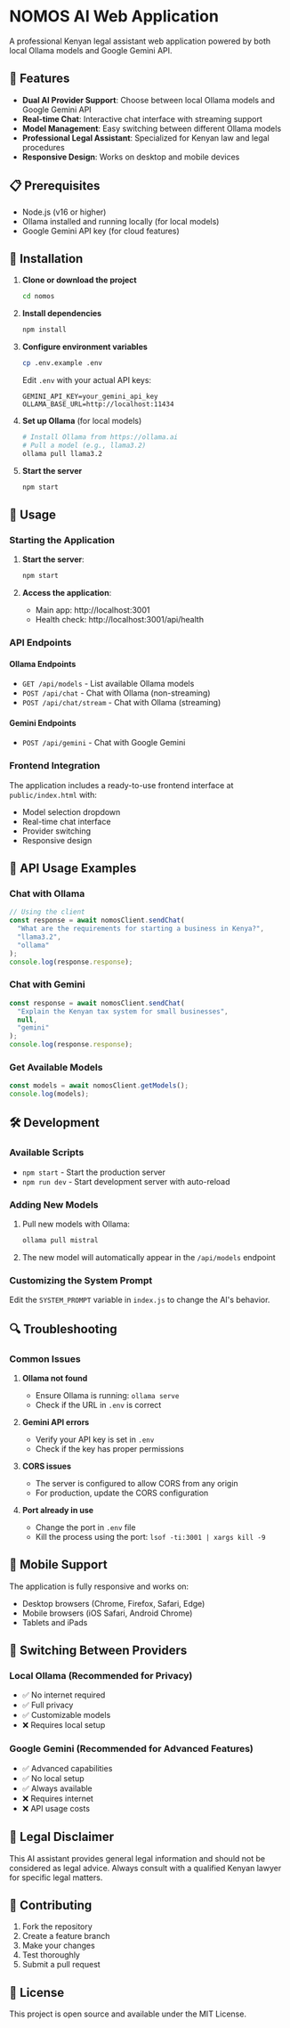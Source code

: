 # NOMOS AI Web Application

A professional Kenyan legal assistant web application powered by both local Ollama models and Google Gemini API.

## 🚀 Features

- **Dual AI Provider Support**: Choose between local Ollama models and Google Gemini API
- **Real-time Chat**: Interactive chat interface with streaming support
- **Model Management**: Easy switching between different Ollama models
- **Professional Legal Assistant**: Specialized for Kenyan law and legal procedures
- **Responsive Design**: Works on desktop and mobile devices

## 📋 Prerequisites

- Node.js (v16 or higher)
- Ollama installed and running locally (for local models)
- Google Gemini API key (for cloud features)

## 🔧 Installation

1. **Clone or download the project**
   ```bash
   cd nomos
   ```

2. **Install dependencies**
   ```bash
   npm install
   ```

3. **Configure environment variables**
   ```bash
   cp .env.example .env
   ```
   Edit `.env` with your actual API keys:
   ```
   GEMINI_API_KEY=your_gemini_api_key
   OLLAMA_BASE_URL=http://localhost:11434
   ```

4. **Set up Ollama** (for local models)
   ```bash
   # Install Ollama from https://ollama.ai
   # Pull a model (e.g., llama3.2)
   ollama pull llama3.2
   ```

5. **Start the server**
   ```bash
   npm start
   ```

## 🎯 Usage

### Starting the Application

1. **Start the server**:
   ```bash
   npm start
   ```

2. **Access the application**:
   - Main app: http://localhost:3001
   - Health check: http://localhost:3001/api/health

### API Endpoints

#### Ollama Endpoints
- `GET /api/models` - List available Ollama models
- `POST /api/chat` - Chat with Ollama (non-streaming)
- `POST /api/chat/stream` - Chat with Ollama (streaming)

#### Gemini Endpoints
- `POST /api/gemini` - Chat with Google Gemini

### Frontend Integration

The application includes a ready-to-use frontend interface at `public/index.html` with:
- Model selection dropdown
- Real-time chat interface
- Provider switching
- Responsive design

## 📖 API Usage Examples

### Chat with Ollama
```javascript
// Using the client
const response = await nomosClient.sendChat(
  "What are the requirements for starting a business in Kenya?",
  "llama3.2",
  "ollama"
);
console.log(response.response);
```

### Chat with Gemini
```javascript
const response = await nomosClient.sendChat(
  "Explain the Kenyan tax system for small businesses",
  null,
  "gemini"
);
console.log(response.response);
```

### Get Available Models
```javascript
const models = await nomosClient.getModels();
console.log(models);
```

## 🛠️ Development

### Available Scripts
- `npm start` - Start the production server
- `npm run dev` - Start development server with auto-reload

### Adding New Models
1. Pull new models with Ollama:
   ```bash
   ollama pull mistral
   ```
2. The new model will automatically appear in the `/api/models` endpoint

### Customizing the System Prompt
Edit the `SYSTEM_PROMPT` variable in `index.js` to change the AI's behavior.

## 🔍 Troubleshooting

### Common Issues

1. **Ollama not found**
   - Ensure Ollama is running: `ollama serve`
   - Check if the URL in `.env` is correct

2. **Gemini API errors**
   - Verify your API key is set in `.env`
   - Check if the key has proper permissions

3. **CORS issues**
   - The server is configured to allow CORS from any origin
   - For production, update the CORS configuration

4. **Port already in use**
   - Change the port in `.env` file
   - Kill the process using the port: `lsof -ti:3001 | xargs kill -9`

## 📱 Mobile Support

The application is fully responsive and works on:
- Desktop browsers (Chrome, Firefox, Safari, Edge)
- Mobile browsers (iOS Safari, Android Chrome)
- Tablets and iPads

## 🔄 Switching Between Providers

### Local Ollama (Recommended for Privacy)
- ✅ No internet required
- ✅ Full privacy
- ✅ Customizable models
- ❌ Requires local setup

### Google Gemini (Recommended for Advanced Features)
- ✅ Advanced capabilities
- ✅ No local setup
- ✅ Always available
- ❌ Requires internet
- ❌ API usage costs

## 📝 Legal Disclaimer

This AI assistant provides general legal information and should not be considered as legal advice. Always consult with a qualified Kenyan lawyer for specific legal matters.

## 🤝 Contributing

1. Fork the repository
2. Create a feature branch
3. Make your changes
4. Test thoroughly
5. Submit a pull request

## 📄 License

This project is open source and available under the MIT License.
